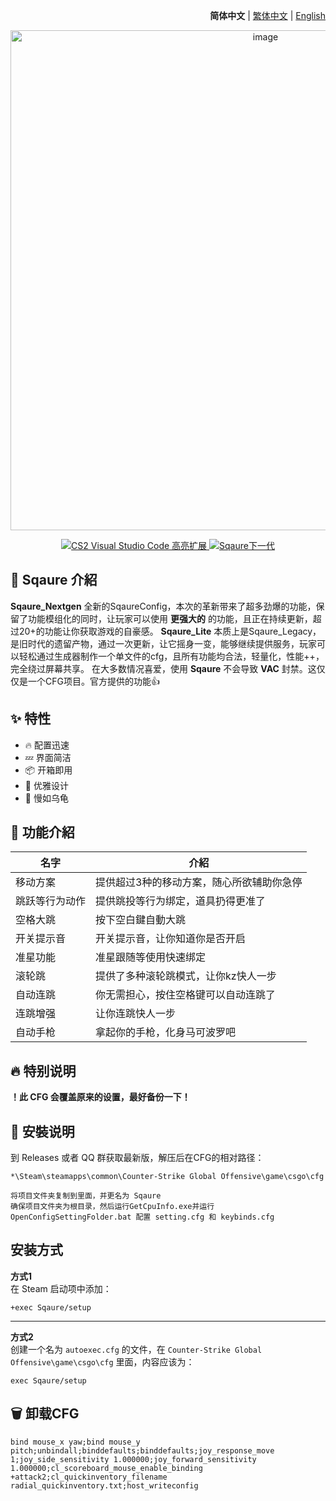 <div align="right">

**简体中文** | [繁体中文](./README.zh-TW.md) | [English](./github/README.en_US.md)

</div>

<div align="center">
    <img src="https://github.com/Yunkong-ouo/CS2Konc_CFG/blob/main/github/image/CS2.jpg" alt="image" width="800">
</div>

<p align="center">
    <a href="https://github.com/Yunkong-ouo/Cs2CfgHighlighterExtension">
        <img alt="CS2 Visual Studio Code 高亮扩展" src="https://img.shields.io/badge/CS2%20VSCode%20%E9%AB%98%E4%BA%AE%E6%93%B4%E5%B1%95-blue?style=for-the-badge&logo=github">
    </a>
    <a href="https://github.com/tomh500/SqaureConfig_Nextgen">
        <img alt="Sqaure下一代" src="https://img.shields.io/badge/Sqaure%20Nextgen%20Config-green?style=for-the-badge&logo=github">
    </a>
</p>

## 💼 Sqaure 介紹
**Sqaure_Nextgen** 全新的SqaureConfig，本次的革新带来了超多劲爆的功能，保留了功能模组化的同时，让玩家可以使用 **更强大的** 的功能，且正在持续更新，超过20+的功能让你获取游戏的自豪感。
**Sqaure_Lite** 本质上是Sqaure_Legacy，是旧时代的遗留产物，通过一次更新，让它摇身一变，能够继续提供服务，玩家可以轻松通过生成器制作一个单文件的cfg，且所有功能均合法，轻量化，性能++，完全绕过屏幕共享。
在大多数情况喜爱，使用 **Sqaure** 不会导致 **VAC** 封禁。这仅仅是一个CFG项目。官方提供的功能👍

## ✨ 特性
- 🔥 配置迅速
- 💤 界面简洁
- 📦 开箱即用
- 🧹 优雅设计
- 🚀 慢如乌龟

## 📝 功能介紹
| 名字                      | 介紹                                   |
|------------------------- |----------------------------------------|
| 移动方案                  | 提供超过3种的移动方案，随心所欲辅助你急停
| 跳跃等行为动作            | 提供跳投等行为绑定，道具扔得更准了
| 空格大跳                  | 按下空白鍵自動大跳
| 开关提示音                | 开关提示音，让你知道你是否开启
| 准星功能                  | 准星跟随等使用快速绑定
| 滚轮跳                    | 提供了多种滚轮跳模式，让你kz快人一步
| 自动连跳                  | 你无需担心，按住空格键可以自动连跳了
| 连跳增强                  | 让你连跳快人一步
| 自动手枪                  | 拿起你的手枪，化身马可波罗吧
## 🔥 特别说明
**！此 CFG 会覆盖原来的设置，最好备份一下！**

## 🚀 安裝说明
到 Releases 或者 QQ 群获取最新版，解压后在CFG的相对路径：
```
*\Steam\steamapps\common\Counter-Strike Global Offensive\game\csgo\cfg

将项目文件夹复制到里面，并更名为 Sqaure
确保项目文件夹为根目录，然后运行GetCpuInfo.exe并运行OpenConfigSettingFolder.bat 配置 setting.cfg 和 keybinds.cfg
```

## 安装方式
**方式1**  
在 Steam 启动项中添加：
```
+exec Sqaure/setup
```
---
**方式2**  
创建一个名为 `autoexec.cfg` 的文件，在 `Counter-Strike Global Offensive\game\csgo\cfg` 里面，内容应该为：
```
exec Sqaure/setup
```

## 🗑️ 卸载CFG
```
bind mouse_x yaw;bind mouse_y pitch;unbindall;binddefaults;binddefaults;joy_response_move 1;joy_side_sensitivity 1.000000;joy_forward_sensitivity 1.000000;cl_scoreboard_mouse_enable_binding +attack2;cl_quickinventory_filename radial_quickinventory.txt;host_writeconfig
```

